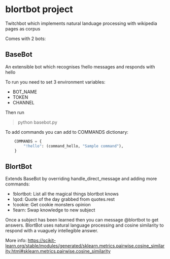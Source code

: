 # blortbot project
Twitchbot which implements natural landuage processing with wikipedia pages as corpus

Comes with 2 bots:

## BaseBot
An extensible bot which recognises !hello messages and responds with hello <user>

To run you need to set 3 environment variables:
 - BOT_NAME
 - TOKEN
 - CHANNEL

Then run
> python basebot.py

To add commands you can add to COMMANDS dictionary:
```python
    COMMANDS = {
        "!hello": (command_hello, "Sample command"),
    }
```

## BlortBot
Extends BaseBot by overriding handle_direct_message and adding more commands:
 - !blortbot: List all the magical things blortbot knows
 - !qod: Quote of the day grabbed from quotes.rest
 - !cookie: Get cookie monsters opinion
 - !learn: Swap knowledge to new subject

 Once a subject has been learned then you can message @blortbot to get answers. BlortBot uses
 natural language processing and cosine similarity to respond with a vuaguely intellegible answer.

 More info:
 https://scikit-learn.org/stable/modules/generated/sklearn.metrics.pairwise.cosine_similarity.html#sklearn.metrics.pairwise.cosine_similarity
